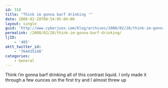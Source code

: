 ```yaml
---
id: 318
title: "Think im gonna barf drinking '"
date: 2008-02-28T08:54:05-04:00
layout: single
guid: 'http://www.cyberjunx.com/blog/archives/2008/02/28/think-im-gonna-barf-drinking/'
permalink: /2008/02/28/think-im-gonna-barf-drinking/
ljID:
    - '485'
aktt_twitter_id:
    - '764435148'
categories:
    - General
---
```


Think i’m gonna barf drinking all of this contrast liquid. I only made it through a few ounces on the first try and I almost threw up